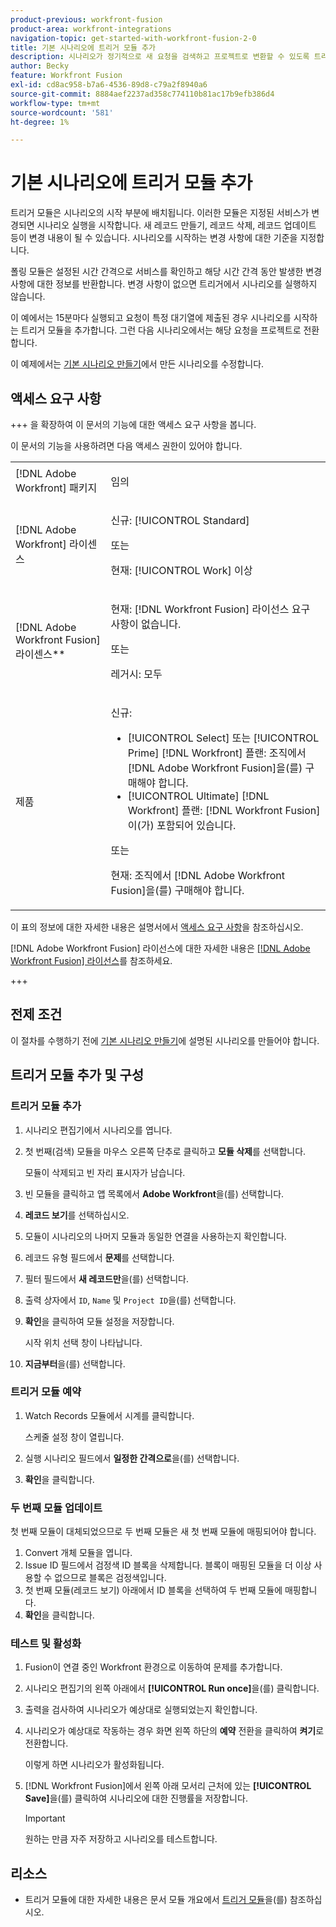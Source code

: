```yaml
---
product-previous: workfront-fusion
product-area: workfront-integrations
navigation-topic: get-started-with-workfront-fusion-2-0
title: 기본 시나리오에 트리거 모듈 추가
description: 시나리오가 정기적으로 새 요청을 검색하고 프로젝트로 변환할 수 있도록 트리거 모듈을 추가하는 방법을 알아봅니다.
author: Becky
feature: Workfront Fusion
exl-id: cd8ac958-b7a6-4536-89d8-c79a2f8940a6
source-git-commit: 8884aef2237ad358c774110b81ac17b9efb386d4
workflow-type: tm+mt
source-wordcount: '581'
ht-degree: 1%

---
```


# 기본 시나리오에 트리거 모듈 추가

트리거 모듈은 시나리오의 시작 부분에 배치됩니다. 이러한 모듈은 지정된 서비스가 변경되면 시나리오 실행을 시작합니다. 새 레코드 만들기, 레코드 삭제, 레코드 업데이트 등이 변경 내용이 될 수 있습니다. 시나리오를 시작하는 변경 사항에 대한 기준을 지정합니다.

폴링 모듈은 설정된 시간 간격으로 서비스를 확인하고 해당 시간 간격 동안 발생한 변경 사항에 대한 정보를 반환합니다. 변경 사항이 없으면 트리거에서 시나리오를 실행하지 않습니다.

이 예에서는 15분마다 실행되고 요청이 특정 대기열에 제출된 경우 시나리오를 시작하는 트리거 모듈을 추가합니다. 그런 다음 시나리오에서는 해당 요청을 프로젝트로 전환합니다.

이 예제에서는 [기본 시나리오 만들기](/help/workfront-fusion/build-practice-scenarios/create-basic-scenario.md)에서 만든 시나리오를 수정합니다.

## 액세스 요구 사항

+++ 을 확장하여 이 문서의 기능에 대한 액세스 요구 사항을 봅니다.

이 문서의 기능을 사용하려면 다음 액세스 권한이 있어야 합니다.

<table style="table-layout:auto">
 <col> 
 <col> 
 <tbody> 
  <tr> 
   <td role="rowheader">[!DNL Adobe Workfront] 패키지</td> 
   <td> <p>임의</p> </td> 
  </tr> 
  <tr data-mc-conditions=""> 
   <td role="rowheader">[!DNL Adobe Workfront] 라이센스</td> 
   <td> <p>신규: [!UICONTROL Standard]</p><p>또는</p><p>현재: [!UICONTROL Work] 이상</p> </td> 
  </tr> 
  <tr> 
   <td role="rowheader">[!DNL Adobe Workfront Fusion] 라이센스**</td> 
   <td>
   <p>현재: [!DNL Workfront Fusion] 라이선스 요구 사항이 없습니다.</p>
   <p>또는</p>
   <p>레거시: 모두 </p>
   </td> 
  </tr> 
  <tr> 
   <td role="rowheader">제품</td> 
   <td>
   <p>신규:</p> <ul><li>[!UICONTROL Select] 또는 [!UICONTROL Prime] [!DNL Workfront] 플랜: 조직에서 [!DNL Adobe Workfront Fusion]을(를) 구매해야 합니다.</li><li>[!UICONTROL Ultimate] [!DNL Workfront] 플랜: [!DNL Workfront Fusion]이(가) 포함되어 있습니다.</li></ul>
   <p>또는</p>
   <p>현재: 조직에서 [!DNL Adobe Workfront Fusion]을(를) 구매해야 합니다.</p>
   </td> 
  </tr>
 </tbody> 
</table>

이 표의 정보에 대한 자세한 내용은 설명서에서 [액세스 요구 사항](/help/workfront-fusion/references/licenses-and-roles/access-level-requirements-in-documentation.md)을 참조하십시오.

[!DNL Adobe Workfront Fusion] 라이선스에 대한 자세한 내용은 [[!DNL Adobe Workfront Fusion] 라이선스](/help/workfront-fusion/set-up-and-manage-workfront-fusion/licensing-operations-overview/license-automation-vs-integration.md)를 참조하세요.

+++

## 전제 조건

이 절차를 수행하기 전에 [기본 시나리오 만들기](/help/workfront-fusion/build-practice-scenarios/create-basic-scenario.md)에 설명된 시나리오를 만들어야 합니다.

## 트리거 모듈 추가 및 구성

### 트리거 모듈 추가

1. 시나리오 편집기에서 시나리오를 엽니다.
1. 첫 번째(검색) 모듈을 마우스 오른쪽 단추로 클릭하고 **모듈 삭제**&#x200B;를 선택합니다.

   모듈이 삭제되고 빈 자리 표시자가 남습니다.

1. 빈 모듈을 클릭하고 앱 목록에서 **Adobe Workfront**&#x200B;을(를) 선택합니다.
1. **레코드 보기**&#x200B;를 선택하십시오.
1. 모듈이 시나리오의 나머지 모듈과 동일한 연결을 사용하는지 확인합니다.
1. 레코드 유형 필드에서 **문제**&#x200B;를 선택합니다.
1. 필터 필드에서 **새 레코드만**&#x200B;을(를) 선택합니다.
1. 출력 상자에서 `ID`, `Name` 및 `Project ID`을(를) 선택합니다.
1. **확인**&#x200B;을 클릭하여 모듈 설정을 저장합니다.

   시작 위치 선택 창이 나타납니다.

1. **지금부터**&#x200B;을(를) 선택합니다.

### 트리거 모듈 예약

1. Watch Records 모듈에서 시계를 클릭합니다.

   스케줄 설정 창이 열립니다.

1. 실행 시나리오 필드에서 **일정한 간격으로**&#x200B;을(를) 선택합니다.

1. **확인**&#x200B;을 클릭합니다.

### 두 번째 모듈 업데이트

첫 번째 모듈이 대체되었으므로 두 번째 모듈은 새 첫 번째 모듈에 매핑되어야 합니다.

1. Convert 개체 모듈을 엽니다.
1. Issue ID 필드에서 검정색 ID 블록을 삭제합니다. 블록이 매핑된 모듈을 더 이상 사용할 수 없으므로 블록은 검정색입니다.
1. 첫 번째 모듈(레코드 보기) 아래에서 ID 블록을 선택하여 두 번째 모듈에 매핑합니다.
1. **확인**&#x200B;을 클릭합니다.

### 테스트 및 활성화

1. Fusion이 연결 중인 Workfront 환경으로 이동하여 문제를 추가합니다.
1. 시나리오 편집기의 왼쪽 아래에서 **[!UICONTROL Run once]**&#x200B;을(를) 클릭합니다.
1. 출력을 검사하여 시나리오가 예상대로 실행되었는지 확인합니다.
1. 시나리오가 예상대로 작동하는 경우 화면 왼쪽 하단의 **예약** 전환을 클릭하여 **켜기**&#x200B;로 전환합니다.

   이렇게 하면 시나리오가 활성화됩니다.
1. [!DNL Workfront Fusion]에서 왼쪽 아래 모서리 근처에 있는 **[!UICONTROL Save]**&#x200B;을(를) 클릭하여 시나리오에 대한 진행률을 저장합니다.

   >[!IMPORTANT]
   >
   >원하는 만큼 자주 저장하고 시나리오를 테스트합니다.

## 리소스

* 트리거 모듈에 대한 자세한 내용은 문서 모듈 개요에서 [트리거 모듈](/help/workfront-fusion/get-started-with-fusion/understand-fusion/module-overview.md#trigger-modules)을(를) 참조하십시오.
